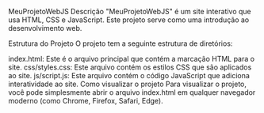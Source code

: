 MeuProjetoWebJS
Descrição
"MeuProjetoWebJS" é um site interativo que usa HTML, CSS e JavaScript. Este projeto serve como uma introdução ao desenvolvimento web.

Estrutura do Projeto
O projeto tem a seguinte estrutura de diretórios:

index.html: Este é o arquivo principal que contém a marcação HTML para o site.
css/styles.css: Este arquivo contém os estilos CSS que são aplicados ao site.
js/script.js: Este arquivo contém o código JavaScript que adiciona interatividade ao site.
Como visualizar o projeto
Para visualizar o projeto, você pode simplesmente abrir o arquivo index.html em qualquer navegador moderno (como Chrome, Firefox, Safari, Edge).
